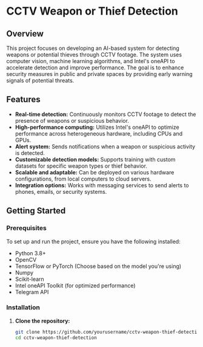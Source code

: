 # CCTV Weapon or Thief Detection

## Overview

This project focuses on developing an AI-based system for detecting weapons or potential thieves through CCTV footage. The system uses computer vision, machine learning algorithms, and Intel's oneAPI to accelerate detection and improve performance. The goal is to enhance security measures in public and private spaces by providing early warning signals of potential threats.

## Features

- **Real-time detection:** Continuously monitors CCTV footage to detect the presence of weapons or suspicious behavior.
- **High-performance computing:** Utilizes Intel's oneAPI to optimize performance across heterogeneous hardware, including CPUs and GPUs.
- **Alert system:** Sends notifications when a weapon or suspicious activity is detected.
- **Customizable detection models:** Supports training with custom datasets for specific weapon types or thief behavior.
- **Scalable and adaptable:** Can be deployed on various hardware configurations, from local computers to cloud servers.
- **Integration options:** Works with messaging services to send alerts to phones, emails, or security systems.

## Getting Started

### Prerequisites

To set up and run the project, ensure you have the following installed:

- Python 3.8+
- OpenCV
- TensorFlow or PyTorch (Choose based on the model you're using)
- Numpy
- Scikit-learn
- Intel oneAPI Toolkit (for optimized performance)
- Telegram API
### Installation

1. **Clone the repository:**
   ```bash
   git clone https://github.com/yourusername/cctv-weapon-thief-detection.git
   cd cctv-weapon-thief-detection
